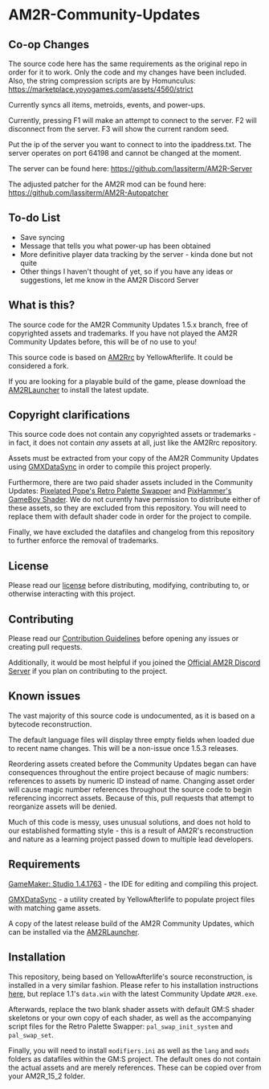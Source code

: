 # AM2R-Community-Updates

## Co-op Changes
The source code here has the same requirements as the original repo in order for it to work. Only the code and my changes have been included. Also, the string compression scripts are by Homunculus: https://marketplace.yoyogames.com/assets/4560/strict 

Currently syncs all items, metroids, events, and power-ups.

Currently, pressing F1 will make an attempt to connect to the server. F2 will disconnect from the server. F3 will show the current random seed.

Put the ip of the server you want to connect to into the ipaddress.txt. The server operates on port 64198 and cannot be changed at the moment.

The server can be found here: https://github.com/lassiterm/AM2R-Server

The adjusted patcher for the AM2R mod can be found here: https://github.com/lassiterm/AM2R-Autopatcher

## To-do List
 - Save syncing
 - Message that tells you what power-up has been obtained
 - More definitive player data tracking by the server - kinda done but not quite
 - Other things I haven't thought of yet, so if you have any ideas or suggestions, let me know in the AM2R Discord Server

## What is this?
The source code for the AM2R Community Updates 1.5.x branch, free of copyrighted assets and trademarks.
If you have not played the AM2R Community Updates before, this will be of no use to you!

This source code is based on [AM2Rrc](https://gitlab.com/yellowafterlife/AM2Rrc) by YellowAfterlife. It could be considered a fork.

If you are looking for a playable build of the game, please download the [AM2RLauncher](https://www.reddit.com/r/AM2R/comments/iajukx/am2r_152_release_the_am2rlauncher/) to install the latest update.

## Copyright clarifications
This source code does not contain any copyrighted assets or trademarks - in fact, it does not contain *any* assets at all, just like the AM2Rrc repository.

Assets must be extracted from your copy of the AM2R Community Updates using [GMXDataSync](https://github.com/YAL-GameMaker-Tools/GmxDataSync/blob/master/Executable/GmxDataSync.exe) in order to compile this project properly.

Furthermore, there are two paid shader assets included in the Community Updates: 
[Pixelated Pope's Retro Palette Swapper](https://pixelatedpope.itch.io/retro-palette-swapper) and
[PixHammer's GameBoy Shader](https://pixhammer.itch.io/gameboy-shader).
We do not curently have permission to distribute either of these assets, so they are excluded from this repository.
You will need to replace them with default shader code in order for the project to compile.

Finally, we have excluded the datafiles and changelog from this repository to further enforce the removal of trademarks.

## License
Please read our [license](https://github.com/Lojemiru/AM2R-Community-Updates/blob/main/LICENSE) before distributing, modifying, contributing to, or otherwise interacting with this project.

## Contributing
Please read our [Contribution Guidelines](https://github.com/Lojemiru/AM2R-Community-Updates/blob/main/CONTRIBUTING.md) before opening any issues or creating pull requests.

Additionally, it would be most helpful if you joined the [Official AM2R Discord Server](https://discord.gg/HAeG8spkSu) if you plan on contributing to the project.

## Known issues
The vast majority of this source code is undocumented, as it is based on a bytecode reconstruction.

The default language files will display three empty fields when loaded due to recent name changes. This will be a non-issue once 1.5.3 releases.

Reordering assets created before the Community Updates began can have consequences throughout the entire project because of magic numbers: references to assets by numeric ID instead of name. Changing asset order will cause magic number references throughout the source code to begin referencing incorrect assets. Because of this, pull requests that attempt to reorganize assets will be denied.

Much of this code is messy, uses unusual solutions, and does not hold to our established formatting style - this is a result of AM2R's reconstruction and nature as a learning project passed down to multiple lead developers.

## Requirements
[GameMaker: Studio 1.4.1763](https://store.yoyogames.com/downloads/gm-studio/GMStudio-Installer-1.4.1763.exe) - the IDE for editing and compiling this project.

[GMXDataSync](https://raw.githubusercontent.com/YAL-GameMaker-Tools/GmxDataSync/master/Executable/GmxDataSync.exe) - a utility created by YellowAfterlife to populate project files with matching game assets.

A copy of the latest release build of the AM2R Community Updates, which can be installed via the [AM2RLauncher](https://www.reddit.com/r/AM2R/comments/iajukx/am2r_152_release_the_am2rlauncher/).

## Installation
This repository, being based on YellowAfterlife's source reconstruction, is installed in a very similar fashion. Please refer to his installation instructions [here](https://gitlab.com/yellowafterlife/AM2Rrc/-/tree/master/), but replace 1.1's `data.win` with the latest Community Update `AM2R.exe`.

Afterwards, replace the two blank shader assets with default GM:S shader skeletons or your own copy of each shader, as well as the accompanying script files for the Retro Palette Swapper: `pal_swap_init_system` and `pal_swap_set`.

Finally, you will need to install `modifiers.ini` as well as the `lang` and `mods` folders as datafiles within the GM:S project. The default ones do not contain the actual assets and are merely references. These can be copied over from your AM2R_15_2 folder.
